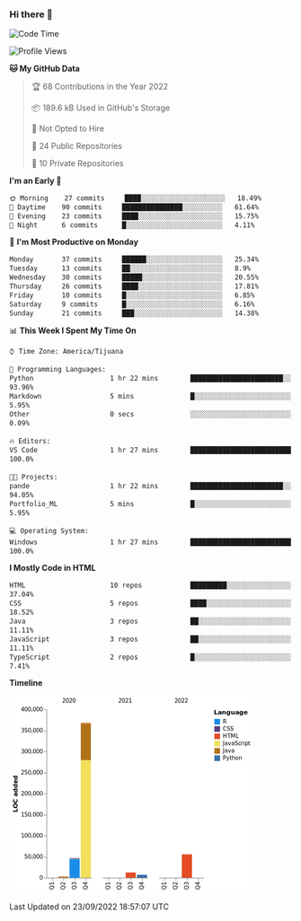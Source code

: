 ### Hi there 👋

<!--START_SECTION:waka-->
![Code Time](http://img.shields.io/badge/Code%20Time-111%20hrs%2044%20mins-blue)

![Profile Views](http://img.shields.io/badge/Profile%20Views-0-blue)

**🐱 My GitHub Data** 

> 🏆 68 Contributions in the Year 2022
 > 
> 📦 189.6 kB Used in GitHub's Storage 
 > 
> 🚫 Not Opted to Hire
 > 
> 📜 24 Public Repositories 
 > 
> 🔑 10 Private Repositories  
 > 
**I'm an Early 🐤** 

```text
🌞 Morning    27 commits     ████░░░░░░░░░░░░░░░░░░░░░   18.49% 
🌆 Daytime    90 commits     ███████████████░░░░░░░░░░   61.64% 
🌃 Evening    23 commits     ████░░░░░░░░░░░░░░░░░░░░░   15.75% 
🌙 Night      6 commits      █░░░░░░░░░░░░░░░░░░░░░░░░   4.11%

```
📅 **I'm Most Productive on Monday** 

```text
Monday       37 commits     ██████░░░░░░░░░░░░░░░░░░░   25.34% 
Tuesday      13 commits     ██░░░░░░░░░░░░░░░░░░░░░░░   8.9% 
Wednesday    30 commits     █████░░░░░░░░░░░░░░░░░░░░   20.55% 
Thursday     26 commits     ████░░░░░░░░░░░░░░░░░░░░░   17.81% 
Friday       10 commits     █░░░░░░░░░░░░░░░░░░░░░░░░   6.85% 
Saturday     9 commits      █░░░░░░░░░░░░░░░░░░░░░░░░   6.16% 
Sunday       21 commits     ███░░░░░░░░░░░░░░░░░░░░░░   14.38%

```


📊 **This Week I Spent My Time On** 

```text
⌚︎ Time Zone: America/Tijuana

💬 Programming Languages: 
Python                   1 hr 22 mins        ███████████████████████░░   93.96% 
Markdown                 5 mins              █░░░░░░░░░░░░░░░░░░░░░░░░   5.95% 
Other                    0 secs              ░░░░░░░░░░░░░░░░░░░░░░░░░   0.09%

🔥 Editors: 
VS Code                  1 hr 27 mins        █████████████████████████   100.0%

🐱‍💻 Projects: 
pande                    1 hr 22 mins        ███████████████████████░░   94.05% 
Portfolio_ML             5 mins              █░░░░░░░░░░░░░░░░░░░░░░░░   5.95%

💻 Operating System: 
Windows                  1 hr 27 mins        █████████████████████████   100.0%

```

**I Mostly Code in HTML** 

```text
HTML                     10 repos            █████████░░░░░░░░░░░░░░░░   37.04% 
CSS                      5 repos             ████░░░░░░░░░░░░░░░░░░░░░   18.52% 
Java                     3 repos             ██░░░░░░░░░░░░░░░░░░░░░░░   11.11% 
JavaScript               3 repos             ██░░░░░░░░░░░░░░░░░░░░░░░   11.11% 
TypeScript               2 repos             █░░░░░░░░░░░░░░░░░░░░░░░░   7.41%

```


**Timeline**

![Chart not found](https://raw.githubusercontent.com/Aarushi-Pandey/Aarushi-Pandey/main/charts/bar_graph.png) 


 Last Updated on 23/09/2022 18:57:07 UTC
<!--END_SECTION:waka-->
